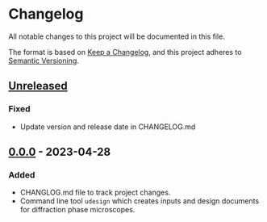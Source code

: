 # Changelog

All notable changes to this project will be documented in this file.

The format is based on [Keep a Changelog](https://keepachangelog.com/en/1.0.0/),
and this project adheres to [Semantic Versioning](https://semver.org/spec/v2.0.0.html).

## [Unreleased]

### Fixed

- Update version and release date in CHANGELOG.md

## [0.0.0] - 2023-04-28

### Added

- CHANGLOG.md file to track project changes.
- Command line tool `udesign` which creates inputs and design documents for diffraction phase microscopes.

[Unreleased]: https://github.com/kmdouglass/micro-designer/compare/v0.0.0...HEAD
[0.0.0]: https://github.com/kmdouglass/micro-designer/releases/tag/v0.0.0
